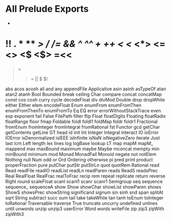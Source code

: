 # All Prelude Exports

-
!!
.
*
**
*>
/
/=
&&
^
^^
+
++
<
<*
<*>
<=
<>
<$
<$>
=<<
==
>
>=
>>
>>=
||
$
$!

abs
acos
acosh
all
and
any
appendFile
Applicative
asin
asinh
asTypeOf
atan
atan2
atanh
Bool
Bounded
break
ceiling
Char
compare
concat
concatMap
const
cos
cosh
curry
cycle
decodeFloat
div
divMod
Double
drop
dropWhile
either
Either
elem
encodeFloat
Enum
enumFrom
enumFromThen
enumFromThenTo
enumFromTo
Eq
EQ
error
errorWithoutStackTrace
even
exp
exponent
fail
False
FilePath
filter
flip
Float
floatDigits
Floating
floatRadix
floatRange
floor
fmap
Foldable
foldl
foldl1
foldMap
foldr
foldr1
Fractional
fromEnum
fromInteger
fromIntegral
fromRational
fst
Functor
gcd
getChar
getContents
getLine
GT
head
id
init
Int
Integer
Integral
interact
IO
ioError
IOError
isDenormalized
isIEEE
isInfinite
isNaN
isNegativeZero
iterate
Just
last
lcm
Left
length
lex
lines
log
logBase
lookup
LT
map
mapM
mapM_
mappend
max
maxBound
maximum
maybe
Maybe
mconcat
mempty
min
minBound
minimum
mod
Monad
MonadFail
Monoid
negate
not
notElem
Nothing
null
Num
odd
or
Ord
Ordering
otherwise
pi
pred
print
product
properFraction
pure
putChar
putStr
putStrLn
quot
quotRem
Rational
read
Read
readFile
readIO
readList
readLn
readParen
reads
ReadS
readsPrec
Real
RealFloat
RealFrac
realToFrac
recip
rem
repeat
replicate
return
reverse
Right
round
scaleFloat
scanl
scanl1
scanr
scanr1
Semigroup
seq
sequence
sequence_
sequenceA
show
Show
showChar
showList
showParen
shows
ShowS
showsPrec
showString
significand
signum
sin
sinh
snd
span
splitAt
sqrt
String
subtract
succ
sum
tail
take
takeWhile
tan
tanh
toEnum
toInteger
toRational
Traversable
traverse
True
truncate
uncurry
undefined
unlines
until
unwords
unzip
unzip3
userError
Word
words
writeFile
zip
zip3
zipWith
zipWith3
